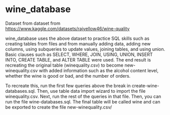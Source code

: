 # wine_database

Dataset from dataset from https://www.kaggle.com/datasets/rajyellow46/wine-quality

wine_database uses the above dataset to practice SQL skills such as creating tables from files and from manually adding data, adding new columns, using subqueries to update values, joining tables, and using union. Basic clauses such as SELECT, WHERE, JOIN, USING, UNION, INSERT INTO, CREATE TABLE, and ALTER TABLE were used. The end result is recreating the original table (winequality.csv) to become new-winequality.csv with added information such as the alcohol content level, whether the wine is good or bad, and the number of orders.

To recreate this, run the first few queries above the break in create-wine-databases.sql. Then, use table data import wizard to import the file winequality.csv. Next, run the rest of the queries in that file. Then, you can run the file wine-databases.sql. The final table will be called wine and can be exported to create the file new-winequality.csv/
